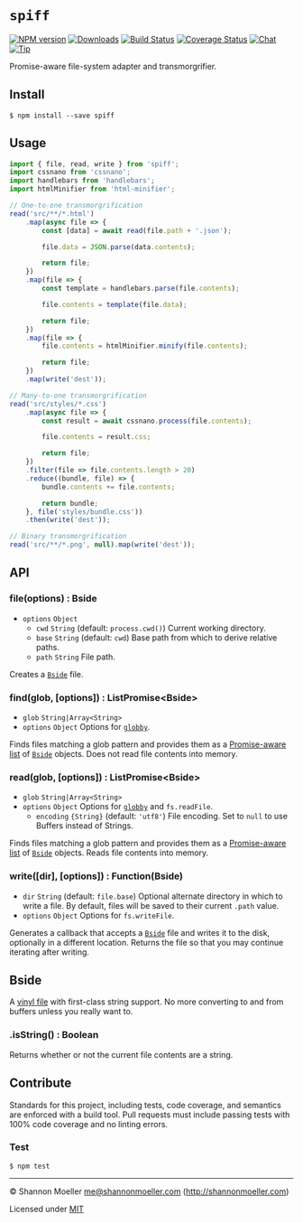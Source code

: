 # `spiff`

[![NPM version][npm-img]][npm-url] [![Downloads][downloads-img]][npm-url] [![Build Status][travis-img]][travis-url] [![Coverage Status][coveralls-img]][coveralls-url] [![Chat][gitter-img]][gitter-url] [![Tip][amazon-img]][amazon-url]

Promise-aware file-system adapter and transmorgrifier.

## Install

    $ npm install --save spiff

## Usage

```js
import { file, read, write } from 'spiff';
import cssnano from 'cssnano';
import handlebars from 'handlebars';
import htmlMinifier from 'html-minifier';

// One-to-one transmorgrification
read('src/**/*.html')
    .map(async file => {
        const [data] = await read(file.path + '.json');

        file.data = JSON.parse(data.contents);

        return file;
    })
    .map(file => {
        const template = handlebars.parse(file.contents);

        file.contents = template(file.data);

        return file;
    })
    .map(file => {
        file.contents = htmlMinifier.minify(file.contents);

        return file;
    })
    .map(write('dest'));

// Many-to-one transmorgrification
read('src/styles/*.css')
    .map(async file => {
        const result = await cssnano.process(file.contents);

        file.contents = result.css;

        return file;
    })
    .filter(file => file.contents.length > 20)
    .reduce((bundle, file) => {
        bundle.contents += file.contents;

        return bundle;
    }, file('styles/bundle.css'))
    .then(write('dest'));

// Binary transmorgrification
read('src/**/*.png', null).map(write('dest'));
```

## API

### file(options) : Bside

- `options` `Object`
  - `cwd` `String` (default: `process.cwd()`) Current working directory.
  - `base` `String` (default: `cwd`) Base path from which to derive relative paths.
  - `path` `String` File path.

Creates a [`Bside`](#bside) file.

### find(glob, [options]) : ListPromise\<Bside\>

- `glob` `String|Array<String>`
- `options` `Object` Options for [`globby`](https://github.com/sindresorhus/globby).

Finds files matching a glob pattern and provides them as a [Promise-aware list](https://github.com/shannonmoeller/list-promise) of [`Bside`](#bside) objects. Does not read file contents into memory.

### read(glob, [options]) : ListPromise\<Bside\>

- `glob` `String|Array<String>`
- `options` `Object` Options for [`globby`](https://github.com/sindresorhus/globby) and `fs.readFile`.
  - `encoding` `{String}` (default: `'utf8'`) File encoding. Set to `null` to use Buffers instead of Strings.

Finds files matching a glob pattern and provides them as a [Promise-aware list](https://github.com/shannonmoeller/list-promise) of [`Bside`](#bside) objects. Reads file contents into memory.

### write([dir], [options]) : Function(Bside)

- `dir` `String` (default: `file.base`) Optional alternate directory in which to write a file. By default, files will be saved to their current `.path` value.
- `options` `Object` Options for `fs.writeFile`.

Generates a callback that accepts a [`Bside`](#bside) file and writes it to the disk, optionally in a different location. Returns the file so that you may continue iterating after writing.

## Bside

A [vinyl file](https://github.com/gulpjs/vinyl) with first-class string support. No more converting to and from buffers unless you really want to.

### .isString() : Boolean

Returns whether or not the current file contents are a string.

## Contribute

Standards for this project, including tests, code coverage, and semantics are enforced with a build tool. Pull requests must include passing tests with 100% code coverage and no linting errors.

### Test

    $ npm test

----

© Shannon Moeller <me@shannonmoeller.com> (http://shannonmoeller.com)

Licensed under [MIT](http://shannonmoeller.com/mit.txt)

[amazon-img]:    https://img.shields.io/badge/amazon-tip_jar-yellow.svg?style=flat-square
[amazon-url]:    https://www.amazon.com/gp/registry/wishlist/1VQM9ID04YPC5?sort=universal-price
[coveralls-img]: http://img.shields.io/coveralls/shannonmoeller/spiff/master.svg?style=flat-square
[coveralls-url]: https://coveralls.io/r/shannonmoeller/spiff
[downloads-img]: http://img.shields.io/npm/dm/spiff.svg?style=flat-square
[gitter-img]:    http://img.shields.io/badge/gitter-join_chat-1dce73.svg?style=flat-square
[gitter-url]:    https://gitter.im/shannonmoeller/shannonmoeller
[npm-img]:       http://img.shields.io/npm/v/spiff.svg?style=flat-square
[npm-url]:       https://npmjs.org/package/spiff
[travis-img]:    http://img.shields.io/travis/shannonmoeller/spiff.svg?style=flat-square
[travis-url]:    https://travis-ci.org/shannonmoeller/spiff

